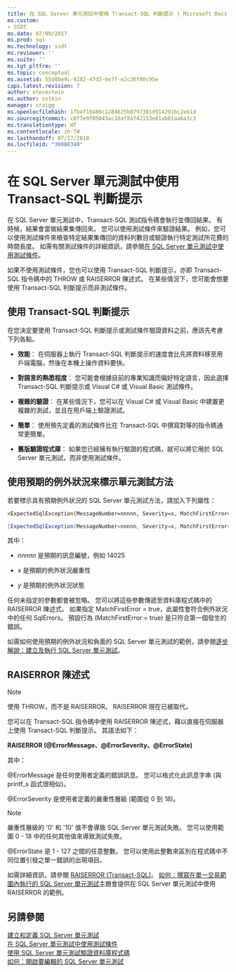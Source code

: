 ```yaml
---
title: 在 SQL Server 單元測試中使用 Transact-SQL 判斷提示 | Microsoft Docs
ms.custom:
- SSDT
ms.date: 02/09/2017
ms.prod: sql
ms.technology: ssdt
ms.reviewer: ''
ms.suite: ''
ms.tgt_pltfrm: ''
ms.topic: conceptual
ms.assetid: 55d8be9c-9282-47d3-be7f-e2c26f00c95e
caps.latest.revision: 7
author: stevestein
ms.author: sstein
manager: craigg
ms.openlocfilehash: 1fb4f10489c1284625b8797381d914291bc2eb1d
ms.sourcegitcommit: c8f7e9f05043ac10af8a742153e81ab81aa6a3c3
ms.translationtype: HT
ms.contentlocale: zh-TW
ms.lasthandoff: 07/17/2018
ms.locfileid: "39088340"
---
```

# <a name="using-transact-sql-assertions-in-sql-server-unit-tests"></a>在 SQL Server 單元測試中使用 Transact-SQL 判斷提示
在 SQL Server 單元測試中，Transact\-SQL 測試指令碼會執行並傳回結果。 有時候，結果會當做結果集傳回來。 您可以使用測試條件來驗證結果。 例如，您可以使用測試條件來檢查特定結果集傳回的資料列數目或驗證執行特定測試所花費的時間長度。 如需有關測試條件的詳細資訊，請參閱[在 SQL Server 單元測試中使用測試條件](../ssdt/using-test-conditions-in-sql-server-unit-tests.md)。  
  
如果不使用測試條件，您也可以使用 Transact\-SQL 判斷提示，亦即 Transact\-SQL 指令碼中的 THROW 或 RAISERROR 陳述式。 在某些情況下，您可能會想要使用 Transact\-SQL 判斷提示而非測試條件。  
  
## <a name="using-transact-sql-assertions"></a>使用 Transact-SQL 判斷提示  
在您決定要使用 Transact\-SQL 判斷提示或測試條件驗證資料之前，應該先考慮下列各點。  
  
-   **效能**： 在伺服器上執行 Transact\-SQL 判斷提示的速度會比先將資料移至用戶端電腦，然後在本機上操作資料要快。  
  
-   **對語言的熟悉程度**： 您可能會根據目前的專業知識而偏好特定語言，因此選擇 Transact\-SQL 判斷提示或 Visual C\# 或 Visual Basic 測試條件。  
  
-   **複雜的驗證**： 在某些情況下，您可以在 Visual C\# 或 Visual Basic 中建置更複雜的測試，並且在用戶端上驗證測試。  
  
-   **簡單**： 使用預先定義的測試條件比在 Transact\-SQL 中撰寫對等的指令碼通常更簡單。  
  
-   **舊版驗證程式庫**： 如果您已經擁有執行驗證的程式碼，就可以將它用於 SQL Server 單元測試，而非使用測試條件。  
  
## <a name="mark-unit-test-methods-with-the-expected-exception"></a>使用預期的例外狀況來標示單元測試方法  
若要標示具有預期例外狀況的 SQL Server 單元測試方法，請加入下列屬性：  
  
```vb  
<ExpectedSqlException(MessageNumber=nnnnn, Severity=x, MatchFirstError=false, State=y)> _  
```  
  
```csharp  
[ExpectedSqlException(MessageNumber=nnnnn, Severity=x, MatchFirstError=false, State=y)]  
```  
  
其中：  
  
-   *nnnnn* 是預期的訊息編號，例如 14025  
  
-   *x* 是預期的例外狀況嚴重性  
  
-   *y* 是預期的例外狀況狀態  
  
任何未指定的參數都會被忽略。 您可以將這些參數傳遞至資料庫程式碼中的 RAISERROR 陳述式。 如果指定 MatchFirstError = true，此屬性會符合例外狀況中的任何 SqlErrors。 預設行為 (MatchFirstError = true) 是只符合第一個發生的錯誤。  
  
如需如何使用預期的例外狀況和負面的 SQL Server 單元測試的範例，請參閱[逐步解說：建立及執行 SQL Server 單元測試](../ssdt/walkthrough-creating-and-running-a-sql-server-unit-test.md)。  
  
## <a name="the-raiserror-statement"></a>RAISERROR 陳述式  
  
> [!NOTE]  
> 使用 THROW，而不是 RAISERROR。 RAISERROR 現在已被取代。  
  
您可以在 Transact\-SQL 指令碼中使用 RAISERROR 陳述式，藉以直接在伺服器上使用 Transact\-SQL 判斷提示。 其語法如下：  
  
**RAISERROR (@ErrorMessage、@ErrorSeverity、@ErrorState)**  
  
其中：  
  
@ErrorMessage 是任何使用者定義的錯誤訊息。 您可以格式化此訊息字串 (與 printf_s 函式很相似)。  
  
@ErrorSeverity 是使用者定義的嚴重性層級 (範圍從 0 到 18)。  
  
> [!NOTE]  
> 嚴重性層級的 '0' 和 '10' 值不會導致 SQL Server 單元測試失敗。 您可以使用範圍 0 - 18 中的任何其他值來導致測試失敗。  
  
@ErrorState 是 1 - 127 之間的任意整數。 您可以使用此整數來區別在程式碼中不同位置引發之單一錯誤的出現項目。  
  
如需詳細資訊，請參閱 [RAISERROR (Transact-SQL)](http://msdn.microsoft.com/library/ms178592.aspx)。 [如何：撰寫在單一交易範圍內執行的 SQL Server 單元測試](../ssdt/how-to-write-sql-server-unit-test-that-runs-in-single-transaction-scope.md)主題會提供在 SQL Server 單元測試中使用 RAISERROR 的範例。  
  
## <a name="see-also"></a>另請參閱  
[建立和定義 SQL Server 單元測試](../ssdt/creating-and-defining-sql-server-unit-tests.md)  
[在 SQL Server 單元測試中使用測試條件](../ssdt/using-test-conditions-in-sql-server-unit-tests.md)  
[使用 SQL Server 單元測試驗證資料庫程式碼](../ssdt/verifying-database-code-by-using-sql-server-unit-tests.md)  
[如何：開啟要編輯的 SQL Server 單元測試](../ssdt/how-to-open-a-sql-server-unit-test-to-edit.md)  
  
